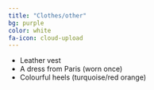 ```yaml
---
title: "Clothes/other"
bg: purple
color: white
fa-icon: cloud-upload
---
```


- Leather vest
- A dress from Paris (worn once)
- Colourful heels (turquoise/red orange)
